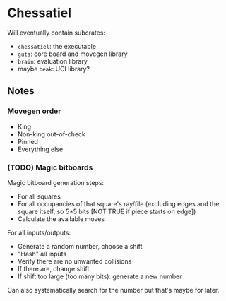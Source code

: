 # Chessatiel

Will eventually contain subcrates:
* `chessatiel`: the executable
* `guts`: core board and movegen library
* `brain`: evaluation library
* maybe `beak`: UCI library?


## Notes

### Movegen order
* King
* Non-king out-of-check
* Pinned
* Everything else

### (TODO) Magic bitboards

Magic bitboard generation steps:
* For all squares
* For all occupancies of that square's ray/file (excluding edges and the square itself, so 5*5 bits [NOT TRUE if piece starts on edge])
* Calculate the available moves

For all inputs/outputs:
* Generate a random number, choose a shift
* "Hash" all inputs
* Verify there are no unwanted collisions
* If there are, change shift
* If shift too large (too many bits): generate a new number

Can also systematically search for the number but that's maybe for later.
